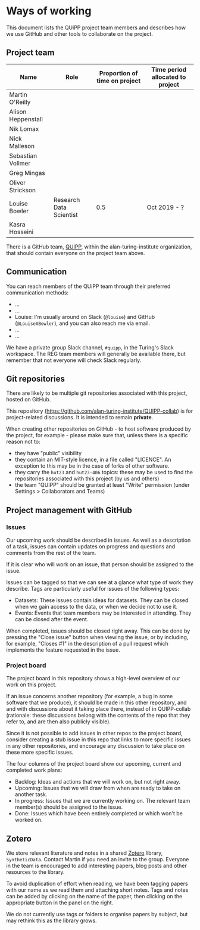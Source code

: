 # Ways of working

This document lists the QUiPP project team members and describes how we use GitHub and other tools to collaborate on the project.

## Project team

| Name               | Role                    | Proportion of time on project | Time period allocated to project |
| ------------------ | ----------------------- | ----------------------------- | -------------------------------- |
| Martin O'Reilly    |
| Alison Heppenstall |
| Nik Lomax          |
| Nick Malleson      |
| Sebastian Vollmer  |
| Greg Mingas        |
| Oliver Strickson   |
| Louise Bowler      | Research Data Scientist | 0.5                           | Oct 2019 - ?                     |
| Kasra Hosseini     |

There is a GitHub team, [QUIPP](https://github.com/orgs/alan-turing-institute/teams/quipp), within the 
alan-turing-institute organization, that should contain everyone on the project team above.

## Communication

You can reach members of the QUiPP team through their preferred communication methods:
- ...
- ...
- Louise: I'm usually around on Slack (`@louise`) and GitHub (`@LouiseABowler`), and you can also reach me via email.
- ...
- ...

We have a private group Slack channel, `#quipp`, in the Turing's Slack workspace.
The REG team members will generally be available there, but remember that not everyone will check Slack regularly.

## Git repositories

There are likely to be multiple git repositories associated with this project, hosted on GitHub.

This repository (https://github.com/alan-turing-institute/QUIPP-collab) is for project-related discussions.
It is intended to remain **private**.

When creating other repositories on GitHub - to host software produced by the project, for example - please make
sure that, unless there is a specific reason not to:
- they have "public" visibility
- they contain an MIT-style licence, in a file called "LICENCE".  An exception to this may be in the case of forks of
  other software.
- they carry the `hut23` and `hut23-406` topics: these may be used to find the repositories associated with this project
  (by us and others)
- the team "QUIPP" should be granted at least "Write" permission (under Settings > Collaborators and Teams)

## Project management with GitHub

### Issues

Our upcoming work should be described in issues.
As well as a description of a task, issues can contain updates on progress and questions and comments from the rest of the team.

If it is clear who will work on an issue, that person should be assigned to the issue.

Issues can be tagged so that we can see at a glance what type of work they describe.
Tags are particularly useful for issues of the following types:
- Datasets: These issues contain ideas for datasets. They can be closed when we gain access to the data, or when we decide not to use it.
- Events: Events that team members may be interested in attending. They can be closed after the event.

When completed, issues should be closed right away.
This can be done by pressing the "Close issue" button when viewing the issue, or by including, for example, "Closes \#1" in the description of a pull request which implements the feature requested in the issue.


### Project board

The project board in this repository shows a high-level overview of our work on this project.

If an issue concerns another repository (for example, a bug in some software that we produce), it should be made in this
other repository, and and with discussions about it taking place there, instead of in QUIPP-collab (rationale: these
discussions belong with the contents of the repo that they refer to, and are then also publicly visible). 

Since it is not possible to add issues in other repos to the project board, consider creating a stub issue in this repo
that links to more specific issues in any other repositories, and encourage any discussion to take place on these more
specific issues.

The four columns of the project board show our upcoming, current and completed work plans:
- Backlog: Ideas and actions that we will work on, but not right away.
- Upcoming: Issues that we will draw from when are ready to take on another task.
- In progress: Issues that we are currently working on. The relevant team member(s) should be assigned to the issue.
- Done: Issues which have been entirely completed or which won't be worked on.


## Zotero

We store relevant literature and notes in a shared [Zotero](https://www.zotero.org/) library, `SyntheticData`.
Contact Martin if you need an invite to the group.
Everyone in the team is encouraged to add interesting papers, blog posts and other resources to the library.

To avoid duplication of effort when reading, we have been tagging papers with our name as we read them and attaching short notes.
Tags and notes can be added by clicking on the name of the paper, then clicking on the appropriate button in the panel on the right.

We do not currently use tags or folders to organise papers by subject, but may rethink this as the library grows.

